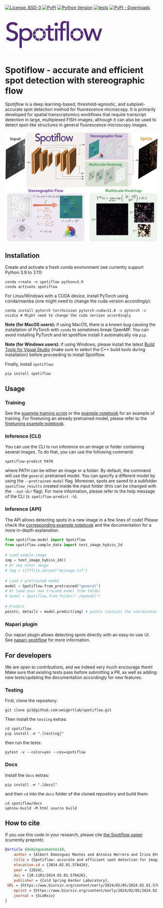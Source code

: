 [![License: BSD-3](https://img.shields.io/badge/License-BSD3-blue.svg)](https://www.gnu.org/licenses/bsd3)
[![PyPI](https://img.shields.io/pypi/v/spotiflow.svg?color=green)](https://pypi.org/project/spotiflow)
[![Python Version](https://img.shields.io/pypi/pyversions/spotiflow.svg?color=green)](https://python.org)
[![tests](https://github.com/weigertlab/spotiflow/workflows/tests/badge.svg)](https://github.com/weigertlab/spotiflow/actions)
[![PyPI - Downloads](https://img.shields.io/pypi/dm/spotiflow)](https://pypistats.org/packages/spotiflow)

![Logo](artwork/spotiflow_logo.png)
---




# Spotiflow - accurate and efficient spot detection with stereographic flow

*Spotiflow* is a deep learning-based, threshold-agnostic, and subpixel-accurate spot detection method for fluorescence microscopy. It is primarily developed for spatial transcriptomics workflows that require transcript detection in large, multiplexed FISH-images, although it can also be used to detect spot-like structures in general fluorescence microscopy images.

![Overview](artwork/overview.png)

## Installation
Create and activate a fresh conda environment (we currently support Python 3.9 to 3.11):

```console
conda create -n spotiflow python=3.9
conda activate spotiflow
```

For Linux/Windows with a CUDA device, install PyTorch using conda/mamba (one might need to change the cuda version accordingly):
```console
conda install pytorch torchvision pytorch-cuda=11.8 -c pytorch -c nvidia # Might need to change the cuda version accordingly
```

**Note (for MacOS users):** if using MacOS, there is a known bug causing the installation of PyTorch with `conda` to sometimes break OpenMP. You can avoid installing PyTorch and let spotiflow install it automatically via `pip`.

**Note (for Windows users):** if using Windows, please install the latest [Build Tools for Visual Studio](https://visualstudio.microsoft.com/downloads/#build-tools-for-visual-studio-2022) (make sure to select the C++ build tools during installation) before proceeding to install Spotiflow.


Finally, install `spotiflow`:

```console
pip install spotiflow
```


## Usage

### Training
See the [example training script](scripts/train.py) or the [example notebook](examples/1_train.ipynb) for an example of training. For finetuning an already pretrained model, please refer to the [finetuning example notebook](examples/3_finetune.ipynb).

### Inference (CLI)

You can use the CLI to run inference on an image or folder containing several images. To do that, you can use the following command:

```console
spotiflow-predict PATH
```

where PATH can be either an image or a folder. By default, the command will use the `general` pretrained model. You can specify a different model by using the `--pretrained-model` flag. Moreover, spots are saved to a subfolder `spotiflow_results` created inside the input folder (this can be changed with the `--out-dir` flag). For more information, please refer to the help message of the CLI (`$ spotiflow-predict -h`).

### Inference (API)

The API allows detecting spots in a new image in a few lines of code! Please check the [corresponding example notebook](examples/2_inference.ipynb) and the documentation for a more in-depth explanation.

```python
from spotiflow.model import Spotiflow
from spotiflow.sample_data import test_image_hybiss_2d

# Load sample image
img = test_image_hybiss_2d()
# Or any other image
# img = tifffile.imread("myimage.tif")

# Load a pretrained model
model = Spotiflow.from_pretrained("general")
# Or load your own trained model from folder
# model = Spotiflow.from_folder("./mymodel")

# Predict
points, details = model.predict(img) # points contains the coordinates of the detected spots, the attributes 'heatmap' and 'flow' of `details` contains the predicted full resolution heatmap and the prediction of the stereographic flow respectively (access them by `details.heatmap` or `details.flow`).
```

### Napari plugin
Our napari plugin allows detecting spots directly with an easy-to-use UI. See [napari-spotiflow](https://github.com/weigertlab/napari-spotiflow) for more information.


## For developers

We are open to contributions, and we indeed very much encourage them! Make sure that existing tests pass before submitting a PR, as well as adding new tests/updating the documentation accordingly for new features.

### Testing

First, clone the repository:
```console
git clone git@github.com:weigertlab/spotiflow.git
```

Then install the `testing` extras:

```console
cd spotiflow
pip install -e ".[testing]"
```

then run the tests:

```console
pytest -v --color=yes --cov=spotiflow
```

### Docs

Install the `docs` extras:

```console
pip install -e ".[docs]"
```

and then `cd` into the `docs` folder of the cloned repository and build them:
```console
cd spotiflow/docs
sphinx-build -M html source build
```

## How to cite
If you use this code in your research, please cite [the Spotiflow paper](https://doi.org/10.1101/2024.02.01.578426) (currently preprint):

```bibtex
@article {dominguezmantes24,
	author = {Albert Dominguez Mantes and Antonio Herrera and Irina Khven and Anjalie Schlaeppi and Eftychia Kyriacou and Georgios Tsissios and Can Aztekin and Joachim Ligner and Gioele La Manno and Martin Weigert},
	title = {Spotiflow: accurate and efficient spot detection for imaging-based spatial transcriptomics with stereographic flow regression},
	elocation-id = {2024.02.01.578426},
	year = {2024},
	doi = {10.1101/2024.02.01.578426},
	publisher = {Cold Spring Harbor Laboratory},
 URL = {https://www.biorxiv.org/content/early/2024/02/05/2024.02.01.578426},
	eprint = {https://www.biorxiv.org/content/early/2024/02/05/2024.02.01.578426.full.pdf},
	journal = {bioRxiv}
}
```
